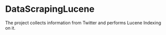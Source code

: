 # DataScrapingLucene
The project collects information from Twitter and performs Lucene Indexing on it.
